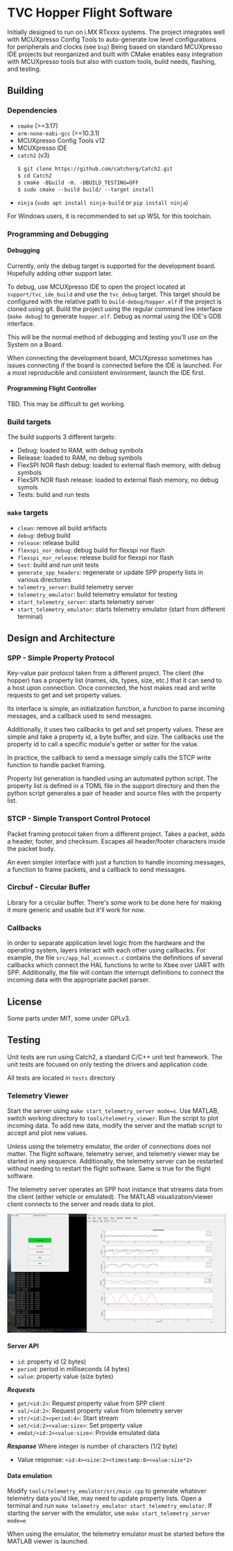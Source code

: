 # TVC Hopper Flight Software

Initially designed to run on i.MX RTxxxx systems.
The project integrates well with MCUXpresso Config Tools to auto-generate low level configurations for peripherals and clocks (see `bsp`)
Being based on standard MCUXpresso IDE projects but reorganized and built with CMake enables easy integration with MCUXpresso tools
but also with custom tools, build needs, flashing, and testing.

## Building

### Dependencies

- `cmake` (>=3.17)
- `arm-none-eabi-gcc` (>=10.3.1)
- MCUXpresso Config Tools v12
- MCUXpresso IDE
- `catch2` (v3)
    ```
    $ git clone https://github.com/catchorg/Catch2.git
    $ cd Catch2
    $ cmake -Bbuild -H. -DBUILD_TESTING=OFF
    $ sudo cmake --build build/ --target install
    ```
- `ninja` (`sudo apt install ninja-build` or `pip install ninja`)

For Windows users, it is recommended to set up WSL for this toolchain.

### Programming and Debugging

#### Debugging

Currently, only the debug target is supported for the development board. Hopefully adding other support later.

To debug, use MCUXpresso IDE to open the project located at `support/tvc_ide_build` and use the `tvc_debug` target.
This target should be configured with the relative path to `build-debug/hopper.elf` if the project is cloned using git.
Build the project using the regular command line interface (`make debug`) to generate `hopper.elf`.
Debug as normal using the IDE's GDB interface.

This will be the normal method of debugging and testing you'll use on the System on a Board.

When connecting the development board, MCUXpresso sometimes has issues connecting if the board is connected before
the IDE is launched. For a most reproducible and consistent environment, launch the IDE first.

#### Programming Flight Controller

TBD. This may be difficult to get working.

### Build targets

The build supports 3 different targets:

- Debug: loaded to RAM, with debug symbols
- Release: loaded to RAM, no debug symbols
- FlexSPI NOR flash debug: loaded to external flash memory, with debug symbols
- FlexSPI NOR flash release: loaded to external flash memory, no debug symols
- Tests: build and run tests


### `make` targets

- `clean`: remove all build artifacts
- `debug`: debug build
- `release`: release build
- `flexspi_nor_debug`: debug build for flexspi nor flash
- `flexspi_nor_release`: release build for flexspi nor flash
- `test`: build and run unit tests
- `generate_spp_headers`: regenerate or update SPP property lists in various directories
- `telemetry_server`: build telemetry server
- `telemetry_emulator`: build telemetry emulator for testing
- `start_telemetry_server`: starts telemetry server
- `start_telemetry_emulator`: starts telemetry emulator (start from different terminal)


## Design and Architecture

### SPP - Simple Property Protocol

Key-value pair protocol taken from a different project. The client (the hopper) has a property list (names, ids, types, size, etc.) that
it can send to a host upon connection. Once connected, the host makes read and write requests to get and set property values.

Its interface is simple, an initialization function, a function to parse incoming messages, and a callback used to send messages.

Additionally, it uses two callbacks to get and set property values. These are simple and take a property id, a byte buffer, and size.
The callbacks use the property id to call a specific module's getter or setter for the value.

In practice, the callback to send a message simply calls the STCP write function to handle packet framing.

Property list generation is handled using an automated python script. The property list is defined in a TOML file in the support directory
and then the python script generates a pair of header and source files with the property list.

### STCP - Simple Transport Control Protocol

Packet framing protocol taken from a different project. Takes a packet, adds a header, footer, and checksum. Escapes all header/footer characters
inside the packet body.

An even simpler interface with just a function to handle incoming messages, a function to frame packets, and a callback to send messages.

### Circbuf - Circular Buffer

Library for a circular buffer. There's some work to be done here for making it more generic and usable but it'll work for now.

### Callbacks

In order to separate application level logic from the hardware and the operating system, layers interact with each other
using callbacks. For example, the file `src/app_hal_xconnect.c` contains the definitions of several callbacks which
connect the HAL functions to write to Xbee over UART with SPP. Additionally, the file will contain the interrupt definitions
to connect the incoming data with the appropriate packet parser.

## License

Some parts under MIT, some under GPLv3.

## Testing

Unit tests are run using Catch2, a standard C/C++ unit test framework.
The unit tests are focused on only testing the drivers and application code.

All tests are located in `tests` directory

### Telemetry Viewer

Start the server using `make start_telemetry_server mode=s`.
Use MATLAB, switch working directory to `tools/telemetry_viewer`. Run the script to plot incoming data.
To add new data, modify the server and the matlab script to accept and plot new values.

Unless using the telemetry emulator, the order of connections does not matter. The flight software, telemetry server, and telemetry viewer may be started in any sequence.
Additionally, the telemetry server can be restarted without needing to restart the flight software. Same is true for the flight software.

The telemetry server operates an SPP host instance that streams data from the client (either vehicle or emulated). The MATLAB visualization/viewer client connects to the server and reads data to plot.

![Telemetry Viewer plotting data streams](docs/readme-assets/matlab-telemetry.png)

#### Server API

- `id`: property id (2 bytes)
- `period`: period in milliseconds (4 bytes)
- `value`: property value (size bytes)

***Requests***

- `get/<id:2>`: Request property value from SPP client
- `val/<id:2>`: Request property value from telemetry server
- `str/<id:2><period:4>`: Start stream
- `set/<id:2><value:size>`: Set property value
- `emdat/<id:2><value:size>`: Provide emulated data

***Response***
Where integer is number of characters (1/2 byte)
- Value response: `<id:4><size:2><timestamp:8><value:size*2>`

#### Data emulation

Modify `tools/telemetry_emulator/src/main.cpp` to generate whatever telemetry data you'd like, may need to update property
lists.
Open a terminal and run `make telemetry_emulator start_telemetry_emulator`.
If starting the server with the emulator, use `make start_telemetry_server mode=e`

When using the emulator, the telemetry emulator must be started before the MATLAB viewer is launched.



